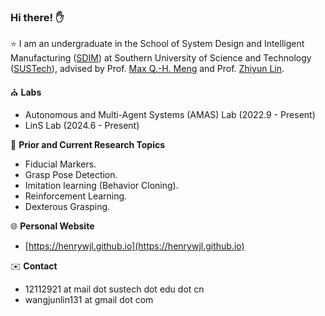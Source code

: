 ### Hi there! ✋

⭐ I am an undergraduate in the School of System Design and Intelligent Manufacturing ([SDIM](https://sdim.sustech.edu.cn/)) at Southern University of Science and Technology ([SUSTech](https://www.sustech.edu.cn/en/)), advised by Prof. [Max Q.-H. Meng](https://scholar.google.ca/citations?user=DxDCU7AAAAAJ&hl=en) and Prof. [Zhiyun Lin](https://scholar.google.com/citations?user=ic9y2dIAAAAJ&hl=zh-CN&oi=ao).

⛪ **Labs**
-  Autonomous and Multi-Agent Systems (AMAS) Lab (2022.9 - Present)
-  LinS Lab (2024.6 - Present)

📝 **Prior and Current Research Topics**
- Fiducial Markers.
- Grasp Pose Detection.
- Imitation learning (Behavior Cloning).
- Reinforcement Learning.
- Dexterous Grasping.

🌐 **Personal Website**
- [https://henrywjl.github.io](https://henrywjl.github.io)

✉️ **Contact**
- 12112921 at mail dot sustech dot edu dot cn
- wangjunlin131 at gmail dot com

